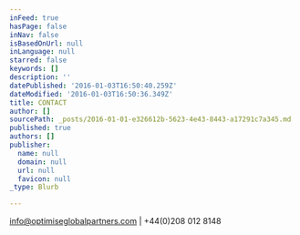```yaml
---
inFeed: true
hasPage: false
inNav: false
isBasedOnUrl: null
inLanguage: null
starred: false
keywords: []
description: ''
datePublished: '2016-01-03T16:50:40.259Z'
dateModified: '2016-01-03T16:50:36.349Z'
title: CONTACT
author: []
sourcePath: _posts/2016-01-01-e326612b-5623-4e43-8443-a17291c7a345.md
published: true
authors: []
publisher:
  name: null
  domain: null
  url: null
  favicon: null
_type: Blurb

---
```

[info@optimiseglobalpartners.com][0] | +44(0)208 012 8148

[0]: mailto:info@optimiseglobalpartners.com
